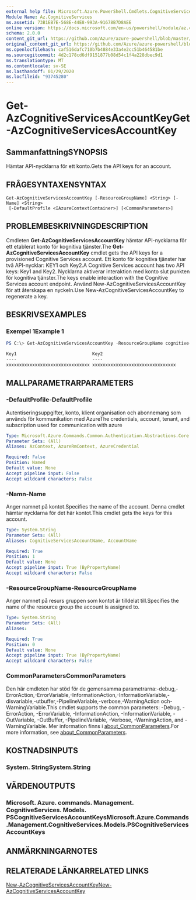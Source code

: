 ```yaml
---
external help file: Microsoft.Azure.PowerShell.Cmdlets.CognitiveServices.dll-Help.xml
Module Name: Az.CognitiveServices
ms.assetid: 73B1EB7E-568E-44E8-993A-91678B7D8AEE
online version: https://docs.microsoft.com/en-us/powershell/module/az.cognitiveservices/get-azcognitiveservicesaccountkey
schema: 2.0.0
content_git_url: https://github.com/Azure/azure-powershell/blob/master/src/CognitiveServices/CognitiveServices/help/Get-AzCognitiveServicesAccountKey.md
original_content_git_url: https://github.com/Azure/azure-powershell/blob/master/src/CognitiveServices/CognitiveServices/help/Get-AzCognitiveServicesAccountKey.md
ms.openlocfilehash: caf516dafc710b7b4884e33a4e2cc51b464581be
ms.sourcegitcommit: 4d2c178cd6df9151877b08d54c1f4a228dbec9d1
ms.translationtype: MT
ms.contentlocale: sv-SE
ms.lasthandoff: 01/29/2020
ms.locfileid: "93745280"
---
```

# <span data-ttu-id="9bea9-101">Get-AzCognitiveServicesAccountKey</span><span class="sxs-lookup"><span data-stu-id="9bea9-101">Get-AzCognitiveServicesAccountKey</span></span>

## <span data-ttu-id="9bea9-102">Sammanfattning</span><span class="sxs-lookup"><span data-stu-id="9bea9-102">SYNOPSIS</span></span>
<span data-ttu-id="9bea9-103">Hämtar API-nycklarna för ett konto.</span><span class="sxs-lookup"><span data-stu-id="9bea9-103">Gets the API keys for an account.</span></span>

## <span data-ttu-id="9bea9-104">FRÅGESYNTAXEN</span><span class="sxs-lookup"><span data-stu-id="9bea9-104">SYNTAX</span></span>

```
Get-AzCognitiveServicesAccountKey [-ResourceGroupName] <String> [-Name] <String>
 [-DefaultProfile <IAzureContextContainer>] [<CommonParameters>]
```

## <span data-ttu-id="9bea9-105">PROBLEMBESKRIVNING</span><span class="sxs-lookup"><span data-stu-id="9bea9-105">DESCRIPTION</span></span>
<span data-ttu-id="9bea9-106">Cmdleten **Get-AzCognitiveServicesAccountKey** hämtar API-nycklarna för ett etablerat konto för kognitiva tjänster.</span><span class="sxs-lookup"><span data-stu-id="9bea9-106">The **Get-AzCognitiveServicesAccountKey** cmdlet gets the API keys for a provisioned Cognitive Services account.</span></span>
<span data-ttu-id="9bea9-107">Ett konto för kognitiva tjänster har två API-nycklar: KEY1 och Key2.</span><span class="sxs-lookup"><span data-stu-id="9bea9-107">A Cognitive Services account has two API keys: Key1 and Key2.</span></span>
<span data-ttu-id="9bea9-108">Nycklarna aktiverar interaktion med konto slut punkten för kognitiva tjänster.</span><span class="sxs-lookup"><span data-stu-id="9bea9-108">The keys enable interaction with the Cognitive Services account endpoint.</span></span>
<span data-ttu-id="9bea9-109">Använd New-AzCognitiveServicesAccountKey för att återskapa en nyckeln.</span><span class="sxs-lookup"><span data-stu-id="9bea9-109">Use New-AzCognitiveServicesAccountKey to regenerate a key.</span></span>

## <span data-ttu-id="9bea9-110">BESKRIVS</span><span class="sxs-lookup"><span data-stu-id="9bea9-110">EXAMPLES</span></span>

### <span data-ttu-id="9bea9-111">Exempel 1</span><span class="sxs-lookup"><span data-stu-id="9bea9-111">Example 1</span></span>
```powershell
PS C:\> Get-AzCognitiveServicesAccountKey -ResourceGroupName cognitive-services-resource-group -name myluis

Key1                             Key2
----                             ----
xxxxxxxxxxxxxxxxxxxxxxxxxxxxxxxx xxxxxxxxxxxxxxxxxxxxxxxxxxxxxxxx
```

## <span data-ttu-id="9bea9-112">MALLPARAMETRAR</span><span class="sxs-lookup"><span data-stu-id="9bea9-112">PARAMETERS</span></span>

### <span data-ttu-id="9bea9-113">-DefaultProfile</span><span class="sxs-lookup"><span data-stu-id="9bea9-113">-DefaultProfile</span></span>
<span data-ttu-id="9bea9-114">Autentiseringsuppgifter, konto, klient organisation och abonnemang som används för kommunikation med Azure</span><span class="sxs-lookup"><span data-stu-id="9bea9-114">The credentials, account, tenant, and subscription used for communication with azure</span></span>

```yaml
Type: Microsoft.Azure.Commands.Common.Authentication.Abstractions.Core.IAzureContextContainer
Parameter Sets: (All)
Aliases: AzContext, AzureRmContext, AzureCredential

Required: False
Position: Named
Default value: None
Accept pipeline input: False
Accept wildcard characters: False
```

### <span data-ttu-id="9bea9-115">-Namn</span><span class="sxs-lookup"><span data-stu-id="9bea9-115">-Name</span></span>
<span data-ttu-id="9bea9-116">Anger namnet på kontot.</span><span class="sxs-lookup"><span data-stu-id="9bea9-116">Specifies the name of the account.</span></span>
<span data-ttu-id="9bea9-117">Denna cmdlet hämtar nycklarna för det här kontot.</span><span class="sxs-lookup"><span data-stu-id="9bea9-117">This cmdlet gets the keys for this account.</span></span>

```yaml
Type: System.String
Parameter Sets: (All)
Aliases: CognitiveServicesAccountName, AccountName

Required: True
Position: 1
Default value: None
Accept pipeline input: True (ByPropertyName)
Accept wildcard characters: False
```

### <span data-ttu-id="9bea9-118">-ResourceGroupName</span><span class="sxs-lookup"><span data-stu-id="9bea9-118">-ResourceGroupName</span></span>
<span data-ttu-id="9bea9-119">Anger namnet på resurs gruppen som kontot är tilldelat till.</span><span class="sxs-lookup"><span data-stu-id="9bea9-119">Specifies the name of the resource group the account is assigned to.</span></span>

```yaml
Type: System.String
Parameter Sets: (All)
Aliases:

Required: True
Position: 0
Default value: None
Accept pipeline input: True (ByPropertyName)
Accept wildcard characters: False
```

### <span data-ttu-id="9bea9-120">CommonParameters</span><span class="sxs-lookup"><span data-stu-id="9bea9-120">CommonParameters</span></span>
<span data-ttu-id="9bea9-121">Den här cmdleten har stöd för de gemensamma parametrarna:-debug,-ErrorAction,-ErrorVariable,-InformationAction,-InformationVariable,-disvariable,-utbuffer,-PipelineVariable,-verbose,-WarningAction och-WarningVariable.</span><span class="sxs-lookup"><span data-stu-id="9bea9-121">This cmdlet supports the common parameters: -Debug, -ErrorAction, -ErrorVariable, -InformationAction, -InformationVariable, -OutVariable, -OutBuffer, -PipelineVariable, -Verbose, -WarningAction, and -WarningVariable.</span></span> <span data-ttu-id="9bea9-122">Mer information finns i [about_CommonParameters](https://go.microsoft.com/fwlink/?LinkID=113216).</span><span class="sxs-lookup"><span data-stu-id="9bea9-122">For more information, see [about_CommonParameters](https://go.microsoft.com/fwlink/?LinkID=113216).</span></span>

## <span data-ttu-id="9bea9-123">KOSTNADS</span><span class="sxs-lookup"><span data-stu-id="9bea9-123">INPUTS</span></span>

### <span data-ttu-id="9bea9-124">System. String</span><span class="sxs-lookup"><span data-stu-id="9bea9-124">System.String</span></span>

## <span data-ttu-id="9bea9-125">VÄRDEN</span><span class="sxs-lookup"><span data-stu-id="9bea9-125">OUTPUTS</span></span>

### <span data-ttu-id="9bea9-126">Microsoft. Azure. commands. Management. CognitiveServices. Models. PSCognitiveServicesAccountKeys</span><span class="sxs-lookup"><span data-stu-id="9bea9-126">Microsoft.Azure.Commands.Management.CognitiveServices.Models.PSCognitiveServicesAccountKeys</span></span>

## <span data-ttu-id="9bea9-127">ANMÄRKNINGAR</span><span class="sxs-lookup"><span data-stu-id="9bea9-127">NOTES</span></span>

## <span data-ttu-id="9bea9-128">RELATERADE LÄNKAR</span><span class="sxs-lookup"><span data-stu-id="9bea9-128">RELATED LINKS</span></span>

[<span data-ttu-id="9bea9-129">New-AzCognitiveServicesAccountKey</span><span class="sxs-lookup"><span data-stu-id="9bea9-129">New-AzCognitiveServicesAccountKey</span></span>](./New-AzCognitiveServicesAccountKey.md)


